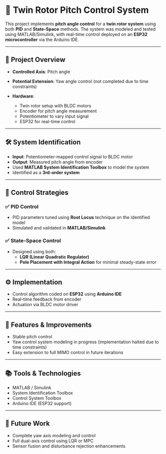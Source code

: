 # 🚁 Twin Rotor Pitch Control System

This project implements **pitch angle control** for a **twin rotor system** using both **PID** and **State-Space** methods. The system was modeled and tested using MATLAB/Simulink, with real-time control deployed on an **ESP32 microcontroller** via the Arduino IDE.

---

## 🧠 Project Overview

- **Controlled Axis**: Pitch angle  
- **Potential Extension**: Yaw angle control (not completed due to time constraints)

- **Hardware**:
  - Twin rotor setup with BLDC motors
  - Encoder for pitch angle measurement
  - Potentiometer to vary input signal
  - ESP32 for real-time control

---

## 🛠️ System Identification

- **Input**: Potentiometer-mapped control signal to BLDC motor  
- **Output**: Measured pitch angle from encoder  
- Used **MATLAB System Identification Toolbox** to model the system  
- Identified as a **3rd-order system**

---

## 🎯 Control Strategies

### ✅ PID Control
- PID parameters tuned using **Root Locus** technique on the identified model
- Simulated and validated in **MATLAB/Simulink**

### ✅ State-Space Control
- Designed using both:
  - **LQR (Linear Quadratic Regulator)**
  - **Pole Placement with Integral Action** for minimal steady-state error

---

## ⚙️ Implementation

- Control algorithm coded on **ESP32** using **Arduino IDE**
- Real-time feedback from encoder
- Actuation via BLDC motor driver

---

## 🔧 Features & Improvements

-  Stable pitch control
-  Yaw control system modeling in progress (implementation halted due to time constraints)
-  Easy extension to full MIMO control in future iterations

---

## 📚 Tools & Technologies

- MATLAB / Simulink  
- System Identification Toolbox  
- Control System Toolbox  
- Arduino IDE (ESP32 support)

---


## 🧩 Future Work

- Complete yaw axis modeling and control
- Full dual-axis control using LQR or MPC
- Sensor fusion and disturbance rejection enhancements
